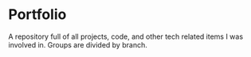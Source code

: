 # Portfolio
 A repository full of all projects, code, and other tech related items I was involved in. Groups are divided by branch. 
